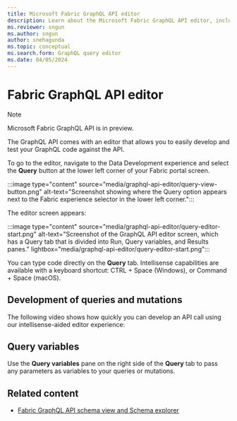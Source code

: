 ```yaml
---
title: Microsoft Fabric GraphQL API editor
description: Learn about the Microsoft Fabric GraphQL API editor, including where to find the editor and what the editor screen looks like. 
ms.reviewer: sngun
ms.author: sngun
author: snehagunda
ms.topic: conceptual
ms.search.form: GraphQL query editor
ms.date: 04/05/2024
---
```


# Fabric GraphQL API editor

> [!NOTE]
> Microsoft Fabric GraphQL API is in preview.

The GraphQL API comes with an editor that allows you to easily develop and test your GraphQL code against the API.

To go to the editor, navigate to the Data Development experience and select the **Query** button at the lower left corner of your Fabric portal screen.

:::image type="content" source="media/graphql-api-editor/query-view-button.png" alt-text="Screenshot showing where the Query option appears next to the Fabric experience selector in the lower left corner.":::

The editor screen appears:

:::image type="content" source="media/graphql-api-editor/query-editor-start.png" alt-text="Screenshot of the GraphQL API editor screen, which has a Query tab that is divided into Run, Query variables, and Results panes." lightbox="media/graphql-api-editor/query-editor-start.png":::

You can type code directly on the **Query** tab. Intellisense capabilities are available with a keyboard shortcut: CTRL + Space (Windows), or Command + Space (macOS).

## Development of queries and mutations

The following video shows how quickly you can develop an API call using our intellisense-aided editor experience:

## Query variables

Use the **Query variables** pane on the right side of the **Query** tab to pass any parameters as variables to your queries or mutations.

## Related content

- [Fabric GraphQL API schema view and Schema explorer](graphql-schema-view.md)
